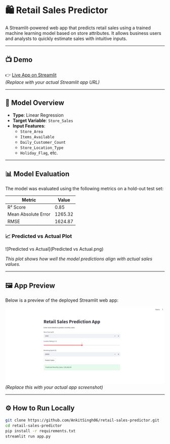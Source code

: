 # 🛍️ Retail Sales Predictor

A Streamlit-powered web app that predicts retail sales using a trained machine learning model based on store attributes. It allows business users and analysts to quickly estimate sales with intuitive inputs.

---

## 📺 Demo

👉 [Live App on Streamlit](https://retail-sales-predictor-akfxck5hpg4wdpn3shexnn.streamlit.app/#retail-sales-prediction-app)  
*(Replace with your actual Streamlit app URL)*

---

## 🧠 Model Overview

- **Type**: Linear Regression
- **Target Variable**: `Store_Sales`
- **Input Features**:
  - `Store_Area`
  - `Items_Available`
  - `Daily_Customer_Count`
  - `Store_Location_Type`
  - `Holiday_Flag`, etc.

---

## 📊 Model Evaluation

The model was evaluated using the following metrics on a hold-out test set:

| Metric              | Value        |
|---------------------|--------------|
| R² Score            | 0.85         |
| Mean Absolute Error | 1265.32      |
| RMSE                | 1624.87      |

### 📈 Predicted vs Actual Plot

![Predicted vs Actual](Predicted vs Actual.png)

*This plot shows how well the model predictions align with actual sales values.*

---

## 🖼️ App Preview

Below is a preview of the deployed Streamlit web app:

![App Screenshot](retail_sales_prediction.png)  
*(Replace this with your actual app screenshot)*

---

## ⚙️ How to Run Locally

```bash
git clone https://github.com/AnkitSingh06/retail-sales-predictor.git
cd retail-sales-predictor
pip install -r requirements.txt
streamlit run app.py

